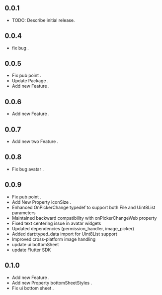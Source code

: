 ## 0.0.1

* TODO: Describe initial release.

## 0.0.4

* fix bug .

## 0.0.5

* Fix pub point .
* Update Package .
* Add new Feature .

## 0.0.6

* Add new Feature .

## 0.0.7

* Add new two Feature .


## 0.0.8

* Fix bug avatar .


## 0.0.9

* Fix pub point .
* Add New Property iconSize .
* Enhanced OnPickerChange typedef to support both File and Uint8List parameters
* Maintained backward compatibility with onPickerChangeWeb property
* Fixed text centering issue in avatar widgets
* Updated dependencies (permission_handler, image_picker)
* Added dart:typed_data import for Uint8List support
* Improved cross-platform image handling
* update ui bottomSheet
* update Flutter SDK

## 0.1.0

* Add new Feature .
* Add new Property bottomSheetStyles .
* Fix ui bottom sheet .
